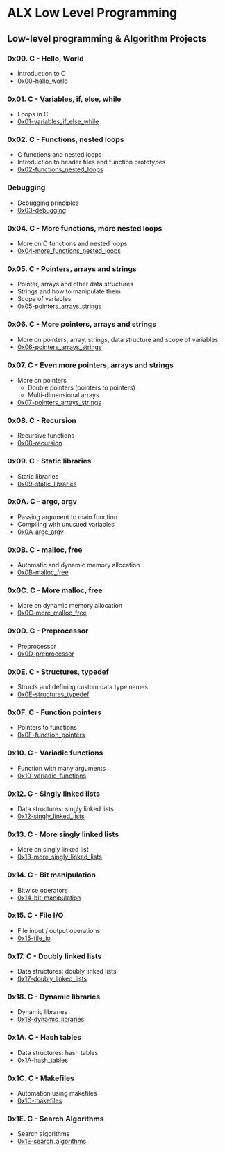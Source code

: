 # ALX Low Level Programming
## Low-level programming & Algorithm Projects
### 0x00. C - Hello, World
* Introduction to C
* [0x00-hello_world](0x00-hello_world)

### 0x01. C - Variables, if, else, while
* Loops in C
* [0x01-variables_if_else_while](0x01-variables_if_else_while)

### 0x02. C - Functions, nested loops
* C functions and nested loops
* Introduction to header files and function prototypes
* [0x02-functions_nested_loops](0x02-functions_nested_loops)

### Debugging
* Debugging principles
* [0x03-debugging](0x03-debugging)

### 0x04. C - More functions, more nested loops
* More on C functions and nested loops
* [0x04-more_functions_nested_loops](0x04-more_functions_nested_loops)

### 0x05. C - Pointers, arrays and strings
* Pointer, arrays and other data structures
* Strings and how to manipulate them
* Scope of variables
* [0x05-pointers_arrays_strings](0x05-pointers_arrays_strings)

### 0x06. C - More pointers, arrays and strings
* More on pointers, array, strings, data structure and scope of variables
* [0x06-pointers_arrays_strings](0x06-pointers_arrays_strings)

### 0x07. C - Even more pointers, arrays and strings
* More on pointers
    * Double pointers (pointers to pointers)
    * Multi-dimensional arrays
* [0x07-pointers_arrays_strings](0x07-pointers_arrays_strings)

### 0x08. C - Recursion
* Recursive functions
* [0x08-recursion](0x08-recursion)

### 0x09. C - Static libraries
* Static libraries
* [0x09-static_libraries](0x09-static_libraries)

### 0x0A. C - argc, argv
* Passing argument to main function
* Compiling with unusued variables
* [0x0A-argc_argv](0x0A-argc_argv)

### 0x0B. C - malloc, free
* Automatic and dynamic memory allocation
* [0x0B-malloc_free](0x0B-malloc_free)

### 0x0C. C - More malloc, free
* More on dynamic memory allocation
* [0x0C-more_malloc_free](0x0C-more_malloc_free)

### 0x0D. C - Preprocessor
* Preprocessor
* [0x0D-preprocessor](0x0D-preprocessor)

### 0x0E. C - Structures, typedef
* Structs and defining custom data type names
* [0x0E-structures_typedef](0x0E-structures_typedef)

### 0x0F. C - Function pointers
* Pointers to functions
* [0x0F-function_pointers](0x0F-function_pointers)

### 0x10. C - Variadic functions
* Function with many arguments
* [0x10-variadic_functions](0x10-variadic_functions)

### 0x12. C - Singly linked lists
* Data structures: singly linked lists
* [0x12-singly_linked_lists](0x12-singly_linked_lists)

### 0x13. C - More singly linked lists
* More on singly linked list
* [0x13-more_singly_linked_lists](0x13-more_singly_linked_lists)

### 0x14. C - Bit manipulation
* Bitwise operators
* [0x14-bit_manipulation](0x14-bit_manipulation)

### 0x15. C - File I/O
* File input / output operations
* [0x15-file_io](0x15-file_io)

### 0x17. C - Doubly linked lists
* Data structures: doubly linked lists
* [0x17-doubly_linked_lists](0x17-doubly_linked_lists)

### 0x18. C - Dynamic libraries
* Dynamic libraries
* [0x18-dynamic_libraries](0x18-dynamic_libraries)

### 0x1A. C - Hash tables
* Data structures: hash tables
* [0x1A-hash_tables](0x1A-hash_tables)

### 0x1C. C - Makefiles
* Automation using makefiles
* [0x1C-makefiles](0x1C-makefiles)

### 0x1E. C - Search Algorithms
* Search algorithms
* [0x1E-search_algorithms](0x1E-search_algorithms)
